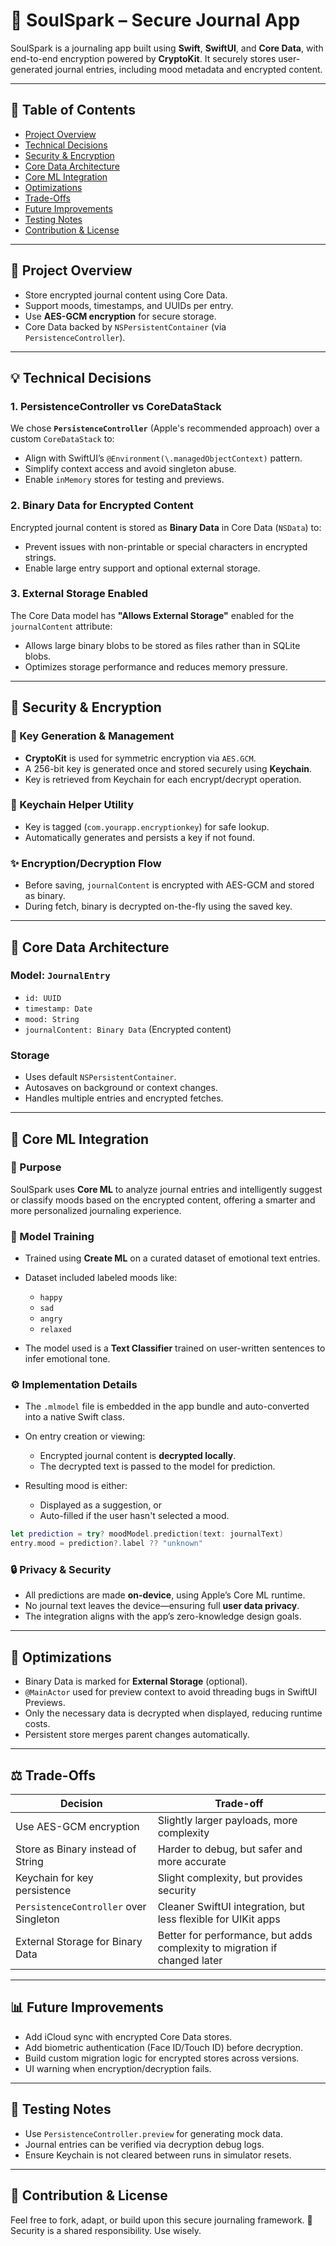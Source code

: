 # 🧠 SoulSpark – Secure Journal App

SoulSpark is a journaling app built using **Swift**, **SwiftUI**, and **Core Data**, with end-to-end encryption powered by **CryptoKit**. It securely stores user-generated journal entries, including mood metadata and encrypted content.

---

## 📌 Table of Contents

* [Project Overview](#project-overview)
* [Technical Decisions](#technical-decisions)
* [Security & Encryption](#security--encryption)
* [Core Data Architecture](#core-data-architecture)
* [Core ML Integration](#core-ml-integration)
* [Optimizations](#optimizations)
* [Trade-Offs](#trade-offs)
* [Future Improvements](#future-improvements)
* [Testing Notes](#testing-notes)
* [Contribution & License](#contribution--license)

---

## 🧱 Project Overview

* Store encrypted journal content using Core Data.
* Support moods, timestamps, and UUIDs per entry.
* Use **AES-GCM encryption** for secure storage.
* Core Data backed by `NSPersistentContainer` (via `PersistenceController`).

---

## 💡 Technical Decisions

### 1. **PersistenceController vs CoreDataStack**

We chose **`PersistenceController`** (Apple's recommended approach) over a custom `CoreDataStack` to:

* Align with SwiftUI’s `@Environment(\.managedObjectContext)` pattern.
* Simplify context access and avoid singleton abuse.
* Enable `inMemory` stores for testing and previews.

### 2. **Binary Data for Encrypted Content**

Encrypted journal content is stored as **Binary Data** in Core Data (`NSData`) to:

* Prevent issues with non-printable or special characters in encrypted strings.
* Enable large entry support and optional external storage.

### 3. **External Storage Enabled**

The Core Data model has **"Allows External Storage"** enabled for the `journalContent` attribute:

* Allows large binary blobs to be stored as files rather than in SQLite blobs.
* Optimizes storage performance and reduces memory pressure.

---

## 🔐 Security & Encryption

### 🔑 Key Generation & Management

* **CryptoKit** is used for symmetric encryption via `AES.GCM`.
* A 256-bit key is generated once and stored securely using **Keychain**.
* Key is retrieved from Keychain for each encrypt/decrypt operation.

### 🧰 Keychain Helper Utility

* Key is tagged (`com.yourapp.encryptionkey`) for safe lookup.
* Automatically generates and persists a key if not found.

### ✨ Encryption/Decryption Flow

* Before saving, `journalContent` is encrypted with AES-GCM and stored as binary.
* During fetch, binary is decrypted on-the-fly using the saved key.

---

## 📂 Core Data Architecture

### Model: `JournalEntry`

* `id: UUID`
* `timestamp: Date`
* `mood: String`
* `journalContent: Binary Data` (Encrypted content)

### Storage

* Uses default `NSPersistentContainer`.
* Autosaves on background or context changes.
* Handles multiple entries and encrypted fetches.

---

## 🧠 Core ML Integration

### 📌 Purpose

SoulSpark uses **Core ML** to analyze journal entries and intelligently suggest or classify moods based on the encrypted content, offering a smarter and more personalized journaling experience.

### 🤖 Model Training

* Trained using **Create ML** on a curated dataset of emotional text entries.
* Dataset included labeled moods like:

  * `happy`
  * `sad`
  * `angry`
  * `relaxed`
* The model used is a **Text Classifier** trained on user-written sentences to infer emotional tone.

### ⚙️ Implementation Details

* The `.mlmodel` file is embedded in the app bundle and auto-converted into a native Swift class.
* On entry creation or viewing:

  * Encrypted journal content is **decrypted locally**.
  * The decrypted text is passed to the model for prediction.
* Resulting mood is either:

  * Displayed as a suggestion, or
  * Auto-filled if the user hasn't selected a mood.

```swift
let prediction = try? moodModel.prediction(text: journalText)
entry.mood = prediction?.label ?? "unknown"
```

### 🔒 Privacy & Security

* All predictions are made **on-device**, using Apple’s Core ML runtime.
* No journal text leaves the device—ensuring full **user data privacy**.
* The integration aligns with the app’s zero-knowledge design goals.

---

## 🚀 Optimizations

* Binary Data is marked for **External Storage** (optional).
* `@MainActor` used for preview context to avoid threading bugs in SwiftUI Previews.
* Only the necessary data is decrypted when displayed, reducing runtime costs.
* Persistent store merges parent changes automatically.

---

## ⚖️ Trade-Offs

| Decision                               | Trade-off                                                                 |
| -------------------------------------- | ------------------------------------------------------------------------- |
| Use AES-GCM encryption                 | Slightly larger payloads, more complexity                                 |
| Store as Binary instead of String      | Harder to debug, but safer and more accurate                              |
| Keychain for key persistence           | Slight complexity, but provides security                                  |
| `PersistenceController` over Singleton | Cleaner SwiftUI integration, but less flexible for UIKit apps             |
| External Storage for Binary Data       | Better for performance, but adds complexity to migration if changed later |

---

## 📊 Future Improvements

* Add iCloud sync with encrypted Core Data stores.
* Add biometric authentication (Face ID/Touch ID) before decryption.
* Build custom migration logic for encrypted stores across versions.
* UI warning when encryption/decryption fails.

---

## 🧪 Testing Notes

* Use `PersistenceController.preview` for generating mock data.
* Journal entries can be verified via decryption debug logs.
* Ensure Keychain is not cleared between runs in simulator resets.

---

## 🤝 Contribution & License

Feel free to fork, adapt, or build upon this secure journaling framework.
🔐 Security is a shared responsibility. Use wisely.
